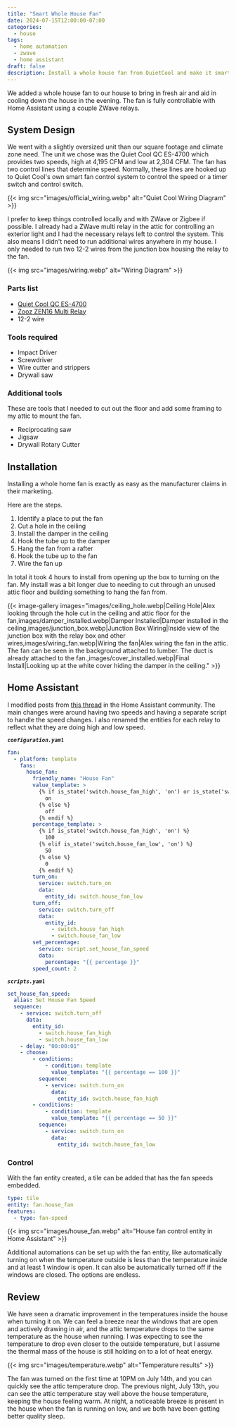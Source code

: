 ```yaml
---
title: "Smart Whole House Fan"
date: 2024-07-15T12:00:00-07:00
categories:
  - house
tags:
  - home automation
  - zwave
  - home assistant
draft: false
description: Install a whole house fan from QuietCool and make it smart using Home Assistant and ZWave.
---
```


We added a whole house fan to our house to bring in fresh air and aid in cooling down the house in the evening. The fan is fully controllable with Home Assistant using a couple ZWave relays.

## System Design

We went with a slightly oversized unit than our square footage and climate zone need. The unit we chose was the Quiet Cool QC ES-4700 which provides two speeds, high at 4,195 CFM and low at 2,304 CFM. The fan has two control lines that determine speed. Normally, these lines are hooked up to Quiet Cool's own smart fan control system to control the speed or a timer switch and control switch.

{{< img src="images/official_wiring.webp" alt="Quiet Cool Wiring Diagram" >}}

I prefer to keep things controlled locally and with ZWave or Zigbee if possible. I already had a ZWave multi relay in the attic for controlling an exterior light and I had the necessary relays left to control the system. This also means I didn't need to run additional wires anywhere in my house. I only needed to run two 12-2 wires from the junction box housing the relay to the fan.

{{< img src="images/wiring.webp" alt="Wiring Diagram" >}}

### Parts list

- [Quiet Cool QC ES-4700](https://norell.link/qcfan)
- [Zooz ZEN16 Multi Relay](https://norell.link/zen16)
- 12-2 wire

### Tools required

- Impact Driver
- Screwdriver
- Wire cutter and strippers
- Drywall saw

### Additional tools

These are tools that I needed to cut out the floor and add some framing to my attic to mount the fan.

- Reciprocating saw
- Jigsaw
- Drywall Rotary Cutter

## Installation

Installing a whole home fan is exactly as easy as the manufacturer claims in their marketing.

Here are the steps.

1. Identify a place to put the fan
2. Cut a hole in the ceiling
3. Install the damper in the ceiling
4. Hook the tube up to the damper
5. Hang the fan from a rafter
6. Hook the tube up to the fan
7. Wire the fan up

In total it took 4 hours to install from opening up the box to turning on the fan. My install was a bit longer due to needing to cut through an unused attic floor and building something to hang the fan from.

{{< image-gallery images="images/ceiling_hole.webp|Ceiling Hole|Alex looking through the hole cut in the ceiling and attic floor for the fan,images/damper_installed.webp|Damper Installed|Damper installed in the ceiling,images/junction_box.webp|Junction Box Wiring|Inside view of the junction box with the relay box and other wires,images/wiring_fan.webp|Wiring the fan|Alex wiring the fan in the attic. The fan can be seen in the background attached to lumber. The duct is already attached to the fan.,images/cover_installed.webp|Final Install|Looking up at the white cover hiding the damper in the ceiling." >}}

## Home Assistant

I modified posts from [this thread](https://norell.link/ItGwC) in the Home Assistant community. The main changes were around having two speeds and having a separate script to handle the speed changes. I also renamed the entities for each relay to reflect what they are doing high and low speed.

***`configuration.yaml`***

```yaml
fan:
  - platform: template
    fans:
      house_fan:
        friendly_name: "House Fan"
        value_template: >
          {% if is_state('switch.house_fan_high', 'on') or is_state('switch.house_fan_low', 'on') %}
            on
          {% else %}
            off
          {% endif %}
        percentage_template: >
          {% if is_state('switch.house_fan_high', 'on') %}
            100
          {% elif is_state('switch.house_fan_low', 'on') %}
            50
          {% else %}
            0
          {% endif %}
        turn_on:
          service: switch.turn_on
          data:
            entity_id: switch.house_fan_low
        turn_off:
          service: switch.turn_off
          data:
            entity_id:
              - switch.house_fan_high
              - switch.house_fan_low
        set_percentage:
          service: script.set_house_fan_speed
          data:
            percentage: "{{ percentage }}"
        speed_count: 2
```

***`scripts.yaml`***

```yaml
set_house_fan_speed:
  alias: Set House Fan Speed
  sequence:
    - service: switch.turn_off
      data:
        entity_id:
          - switch.house_fan_high
          - switch.house_fan_low
    - delay: "00:00:01"
    - choose:
        - conditions:
            - condition: template
              value_template: "{{ percentage == 100 }}"
          sequence:
            - service: switch.turn_on
              data:
                entity_id: switch.house_fan_high
        - conditions:
            - condition: template
              value_template: "{{ percentage == 50 }}"
          sequence:
            - service: switch.turn_on
              data:
                entity_id: switch.house_fan_low
```

### Control

With the fan entity created, a tile can be added that has the fan speeds embedded.

```yaml
type: tile
entity: fan.house_fan
features:
  - type: fan-speed
```

{{< img src="images/house_fan.webp" alt="House fan control entity in Home Assistant" >}}

Additional automations can be set up with the fan entity, like automatically turning on when the temperature outside is less than the temperature inside and at least 1 window is open. It can also be automatically turned off if the windows are closed. The options are endless.

## Review

We have seen a dramatic improvement in the temperatures inside the house when turning it on. We can feel a breeze near the windows that are open and actively drawing in air, and the attic temperature drops to the same temperature as the house when running. I was expecting to see the temperature to drop even closer to the outside temperature, but I assume the thermal mass of the house is still holding on to a lot of heat energy.

{{< img src="images/temperature.webp" alt="Temperature results" >}}

The fan was turned on the first time at 10PM on July 14th, and you can quickly see the attic temperature drop. The previous night, July 13th, you can see the attic temperature stay well above the house temperature, keeping the house feeling warm. At night, a noticeable breeze is present in the house when the fan is running on low, and we both have been getting better quality sleep.